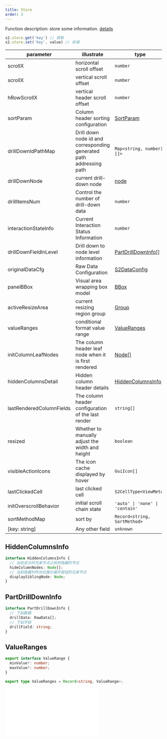 ```yaml
---
title: Store
order: 3
---
```


Function description: store some information. [details](https://github.com/antvis/S2/blob/master/packages/s2-core/src/common/store/index.ts)

```ts
s2.store.get('key') // 获取
s2.store.set('key', value) // 存储
```

| parameter                | illustrate                                                          | type                                                          |
| ------------------------ | ------------------------------------------------------------------- | ------------------------------------------------------------- |
| scrollX                  | horizontal scroll offset                                            | `number`                                                      |
| scrollX                  | vertical scroll offset                                              | `number`                                                      |
| hRowScrollX              | vertical header scroll offset                                       | `number`                                                      |
| sortParam                | Column header sorting configuration                                 | [SortParam](/docs/api/components/sheet-component/#sortparams) |
| drillDownIdPathMap       | Drill down node id and corresponding generated path addressing path | `Map<string, number[][]>`                                     |
| drillDownNode            | current drill-down node                                             | [node](/docs/api/basic-class/node)                            |
| drillItemsNum            | Control the number of drill-down data                               | `number`                                                      |
| interactionStateInfo     | Current Interaction Status Information                              | `number`                                                      |
| drillDownFieldInLevel    | Drill down to node level information                                | [PartDrillDownInfo\[\]](#partdrilldowninfo)                   |
| originalDataCfg          | Raw Data Configuration                                              | [S2DataConfig](/docs/api/general/S2DataConfig)                |
| panelBBox                | Visual area wrapping box model                                      | [BBox](/docs/api/basic-class/spreadsheet/#bbox)               |
| activeResizeArea         | current resizing region group                                       | [Group](https://g.antv.vision/zh/docs/api/group)              |
| valueRanges              | conditional format value range                                      | [ValueRanges](#valueranges)                                   |
| initColumnLeafNodes      | The column header leaf node when it is first rendered               | [Node\[\]](/docs/api/basic-class/node)                        |
| hiddenColumnsDetail      | Hidden column header details                                        | [HiddenColumnsInfo\[\]](#hiddencolumnsinfo)                   |
| lastRenderedColumnFields | The column header configuration of the last render                  | `string[]`                                                    |
| resized                  | Whether to manually adjust the width and height                     | `boolean`                                                     |
| visibleActionIcons       | The icon cache displayed by hover                                   | `GuiIcon[]`                                                   |
| lastClickedCell          | last clicked cell                                                   | `S2CellType<ViewMeta>`                                        |
| initOverscrollBehavior   | initial scroll chain state                                          | `'auto' \| 'none' \| 'contain'`                               |
| sortMethodMap            | sort by                                                             | `Record<string, SortMethod>`                                  |
| \[key: string]           | Any other field                                                     | `unknown`                                                     |

## HiddenColumnsInfo

```ts
interface HiddenColumnsInfo {
  // 当前显示的兄弟节点之前所隐藏的节点
  hideColumnNodes: Node[];
  // 当前隐藏列所对应展示展开按钮的兄弟节点
  displaySiblingNode: Node;
}
```

## PartDrillDownInfo

```ts
interface PartDrillDownInfo {
  // 下钻数据
  drillData: RawData[];
  // 下钻字段
  drillField: string;
}
```

## ValueRanges

```ts
export interface ValueRange {
  minValue?: number;
  maxValue?: number;
}

export type ValueRanges = Record<string, ValueRange>;
```

<embed src="@/docs/common/view-meta.en.md"></embed>
